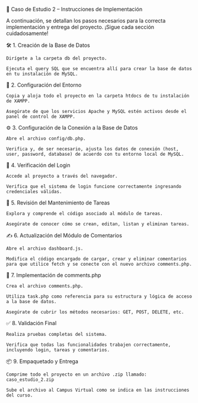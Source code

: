 📘 Caso de Estudio 2 – Instrucciones de Implementación

A continuación, se detallan los pasos necesarios para la correcta implementación y entrega del proyecto. ¡Sigue cada sección cuidadosamente!

🛠️ 1. Creación de la Base de Datos

    Dirígete a la carpeta db del proyecto.

    Ejecuta el query SQL que se encuentra allí para crear la base de datos en tu instalación de MySQL.


📁 2. Configuración del Entorno

    Copia y aloja todo el proyecto en la carpeta htdocs de tu instalación de XAMPP.

    Asegúrate de que los servicios Apache y MySQL estén activos desde el panel de control de XAMPP.


⚙️ 3. Configuración de la Conexión a la Base de Datos

    Abre el archivo config/db.php.

    Verifica y, de ser necesario, ajusta los datos de conexión (host, user, password, database) de acuerdo con tu entorno local de MySQL.


🔐 4. Verificación del Login

    Accede al proyecto a través del navegador.

    Verifica que el sistema de login funcione correctamente ingresando credenciales válidas.


🧾 5. Revisión del Mantenimiento de Tareas

    Explora y comprende el código asociado al módulo de tareas.

    Asegúrate de conocer cómo se crean, editan, listan y eliminan tareas.


✍️ 6. Actualización del Módulo de Comentarios

    Abre el archivo dashboard.js.

    Modifica el código encargado de cargar, crear y eliminar comentarios para que utilice fetch y se conecte con el nuevo archivo comments.php. 


📄 7. Implementación de comments.php 

    Crea el archivo comments.php.

    Utiliza task.php como referencia para su estructura y lógica de acceso a la base de datos.

    Asegúrate de cubrir los métodos necesarios: GET, POST, DELETE, etc.


✅ 8. Validación Final

    Realiza pruebas completas del sistema.

    Verifica que todas las funcionalidades trabajen correctamente, incluyendo login, tareas y comentarios.


📦 9. Empaquetado y Entrega

    Comprime todo el proyecto en un archivo .zip llamado:
    caso_estudio_2.zip

    Sube el archivo al Campus Virtual como se indica en las instrucciones del curso.

    
